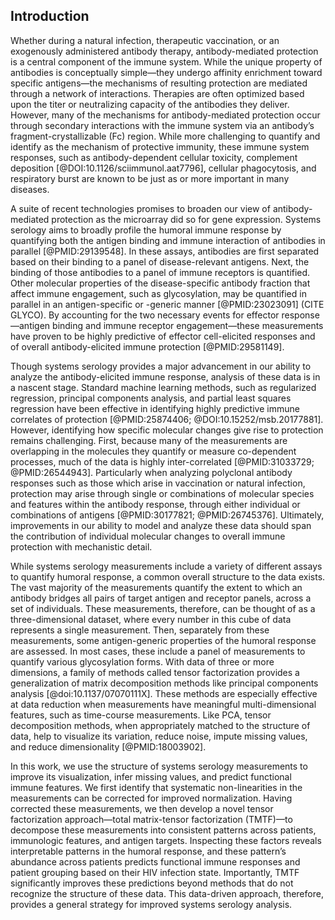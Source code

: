 ## Introduction

Whether during a natural infection, therapeutic vaccination, or an exogenously administered antibody therapy, antibody-mediated protection is a central component of the immune system. While the unique property of antibodies is conceptually simple—they undergo affinity enrichment toward specific antigens—the mechanisms of resulting protection are mediated through a network of interactions. Therapies are often optimized based upon the titer or neutralizing capacity of the antibodies they deliver. However, many of the mechanisms for antibody-mediated protection occur through secondary interactions with the immune system via an antibody’s fragment-crystallizable (Fc) region. While more challenging to quantify and identify as the mechanism of protective immunity, these immune system responses, such as antibody-dependent cellular toxicity, complement deposition [@DOI:10.1126/sciimmunol.aat7796], cellular phagocytosis, and respiratory burst are known to be just as or more important in many diseases.

A suite of recent technologies promises to broaden our view of antibody-mediated protection as the microarray did so for gene expression. Systems serology aims to broadly profile the humoral immune response by quantifying both the antigen binding and immune interaction of antibodies in parallel [@PMID:29139548]. In these assays, antibodies are first separated based on their binding to a panel of disease-relevant antigens. Next, the binding of those antibodies to a panel of immune receptors is quantified. Other molecular properties of the disease-specific antibody fraction that affect immune engagement, such as glycosylation, may be quantified in parallel in an antigen-specific or -generic manner [@PMID:23023091] (CITE GLYCO). By accounting for the two necessary events for effector response—antigen binding and immune receptor engagement—these measurements have proven to be highly predictive of effector cell-elicited responses and of overall antibody-elicited immune protection [@PMID:29581149].

Though systems serology provides a major advancement in our ability to analyze the antibody-elicited immune response, analysis of these data is in a nascent stage. Standard machine learning methods, such as regularized regression, principal components analysis, and partial least squares regression have been effective in identifying highly predictive immune correlates of protection [@PMID:25874406; @DOI:10.15252/msb.20177881]. However, identifying how specific molecular changes give rise to protection remains challenging. First, because many of the measurements are overlapping in the molecules they quantify or measure co-dependent processes, much of the data is highly inter-correlated [@PMID:31033729; @PMID:26544943]. Particularly when analyzing polyclonal antibody responses such as those which arise in vaccination or natural infection, protection may arise through single or combinations of molecular species and features within the antibody response, through either individual or combinations of antigens [@PMID:30177821; @PMID:26745376]. Ultimately, improvements in our ability to model and analyze these data should span the contribution of individual molecular changes to overall immune protection with mechanistic detail.

While systems serology measurements include a variety of different assays to quantify humoral response, a common overall structure to the data exists. The vast majority of the measurements quantify the extent to which an antibody bridges all pairs of target antigen and receptor panels, across a set of individuals. These measurements, therefore, can be thought of as a three-dimensional dataset, where every number in this cube of data represents a single measurement. Then, separately from these measurements, some antigen-generic properties of the humoral response are assessed. In most cases, these include a panel of measurements to quantify various glycosylation forms. With data of three or more dimensions, a family of methods called tensor factorization provides a generalization of matrix decomposition methods like principal components analysis [@doi:10.1137/07070111X]. These methods are especially effective at data reduction when measurements have meaningful multi-dimensional features, such as time-course measurements. Like PCA, tensor decomposition methods, when appropriately matched to the structure of data, help to visualize its variation, reduce noise, impute missing values, and reduce dimensionality [@PMID:18003902].

In this work, we use the structure of systems serology measurements to improve its visualization, infer missing values, and predict functional immune features. We first identify that systematic non-linearities in the measurements can be corrected for improved normalization. Having corrected these measurements, we then develop a novel tensor factorization approach—total matrix-tensor factorization (TMTF)—to decompose these measurements into consistent patterns across patients, immunologic features, and antigen targets. Inspecting these factors reveals interpretable patterns in the humoral response, and these pattern’s abundance across patients predicts functional immune responses and patient grouping based on their HIV infection state. Importantly, TMTF significantly improves these predictions beyond methods that do not recognize the structure of these data. This data-driven approach, therefore, provides a general strategy for improved systems serology analysis.
